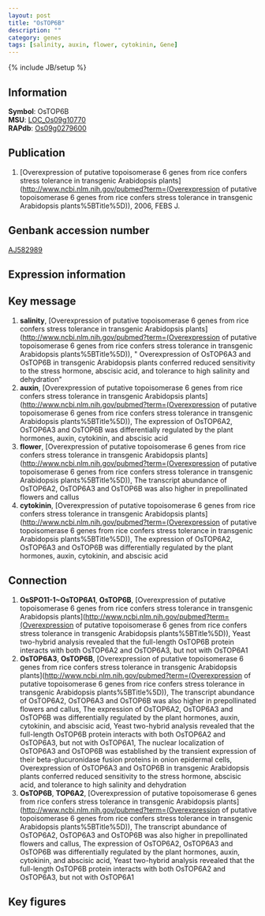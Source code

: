 ```yaml
---
layout: post
title: "OsTOP6B"
description: ""
category: genes
tags: [salinity, auxin, flower, cytokinin, Gene]
---
```

{% include JB/setup %}

## Information
__Symbol__: OsTOP6B  
__MSU__: [LOC_Os09g10770](http://rice.plantbiology.msu.edu/cgi-bin/ORF_infopage.cgi?orf=LOC_Os09g10770)  
__RAPdb__: [Os09g0279600](http://rapdb.dna.affrc.go.jp/viewer/gbrowse_details/irgsp1?name=Os09g0279600)  

## Publication
1. [Overexpression of putative topoisomerase 6 genes from rice confers stress tolerance in transgenic Arabidopsis plants](http://www.ncbi.nlm.nih.gov/pubmed?term=(Overexpression of putative topoisomerase 6 genes from rice confers stress tolerance in transgenic Arabidopsis plants%5BTitle%5D)), 2006, FEBS J.

## Genbank accession number
[AJ582989](http://www.ncbi.nlm.nih.gov/nuccore/AJ582989)

## Expression information

## Key message
1. __salinity__, [Overexpression of putative topoisomerase 6 genes from rice confers stress tolerance in transgenic Arabidopsis plants](http://www.ncbi.nlm.nih.gov/pubmed?term=(Overexpression of putative topoisomerase 6 genes from rice confers stress tolerance in transgenic Arabidopsis plants%5BTitle%5D)), " Overexpression of OsTOP6A3 and OsTOP6B in transgenic Arabidopsis plants conferred reduced sensitivity to the stress hormone, abscisic acid, and tolerance to high salinity and dehydration"
2. __auxin__, [Overexpression of putative topoisomerase 6 genes from rice confers stress tolerance in transgenic Arabidopsis plants](http://www.ncbi.nlm.nih.gov/pubmed?term=(Overexpression of putative topoisomerase 6 genes from rice confers stress tolerance in transgenic Arabidopsis plants%5BTitle%5D)),  The expression of OsTOP6A2, OsTOP6A3 and OsTOP6B was differentially regulated by the plant hormones, auxin, cytokinin, and abscisic acid
3. __flower__, [Overexpression of putative topoisomerase 6 genes from rice confers stress tolerance in transgenic Arabidopsis plants](http://www.ncbi.nlm.nih.gov/pubmed?term=(Overexpression of putative topoisomerase 6 genes from rice confers stress tolerance in transgenic Arabidopsis plants%5BTitle%5D)),  The transcript abundance of OsTOP6A2, OsTOP6A3 and OsTOP6B was also higher in prepollinated flowers and callus
4. __cytokinin__, [Overexpression of putative topoisomerase 6 genes from rice confers stress tolerance in transgenic Arabidopsis plants](http://www.ncbi.nlm.nih.gov/pubmed?term=(Overexpression of putative topoisomerase 6 genes from rice confers stress tolerance in transgenic Arabidopsis plants%5BTitle%5D)),  The expression of OsTOP6A2, OsTOP6A3 and OsTOP6B was differentially regulated by the plant hormones, auxin, cytokinin, and abscisic acid

## Connection
1. __OsSPO11-1~OsTOP6A1__, __OsTOP6B__, [Overexpression of putative topoisomerase 6 genes from rice confers stress tolerance in transgenic Arabidopsis plants](http://www.ncbi.nlm.nih.gov/pubmed?term=(Overexpression of putative topoisomerase 6 genes from rice confers stress tolerance in transgenic Arabidopsis plants%5BTitle%5D)),  Yeast two-hybrid analysis revealed that the full-length OsTOP6B protein interacts with both OsTOP6A2 and OsTOP6A3, but not with OsTOP6A1
2. __OsTOP6A3__, __OsTOP6B__, [Overexpression of putative topoisomerase 6 genes from rice confers stress tolerance in transgenic Arabidopsis plants](http://www.ncbi.nlm.nih.gov/pubmed?term=(Overexpression of putative topoisomerase 6 genes from rice confers stress tolerance in transgenic Arabidopsis plants%5BTitle%5D)),  The transcript abundance of OsTOP6A2, OsTOP6A3 and OsTOP6B was also higher in prepollinated flowers and callus, The expression of OsTOP6A2, OsTOP6A3 and OsTOP6B was differentially regulated by the plant hormones, auxin, cytokinin, and abscisic acid, Yeast two-hybrid analysis revealed that the full-length OsTOP6B protein interacts with both OsTOP6A2 and OsTOP6A3, but not with OsTOP6A1, The nuclear localization of OsTOP6A3 and OsTOP6B was established by the transient expression of their beta-glucuronidase fusion proteins in onion epidermal cells, Overexpression of OsTOP6A3 and OsTOP6B in transgenic Arabidopsis plants conferred reduced sensitivity to the stress hormone, abscisic acid, and tolerance to high salinity and dehydration
3. __OsTOP6B__, __TOP6A2__, [Overexpression of putative topoisomerase 6 genes from rice confers stress tolerance in transgenic Arabidopsis plants](http://www.ncbi.nlm.nih.gov/pubmed?term=(Overexpression of putative topoisomerase 6 genes from rice confers stress tolerance in transgenic Arabidopsis plants%5BTitle%5D)),  The transcript abundance of OsTOP6A2, OsTOP6A3 and OsTOP6B was also higher in prepollinated flowers and callus, The expression of OsTOP6A2, OsTOP6A3 and OsTOP6B was differentially regulated by the plant hormones, auxin, cytokinin, and abscisic acid, Yeast two-hybrid analysis revealed that the full-length OsTOP6B protein interacts with both OsTOP6A2 and OsTOP6A3, but not with OsTOP6A1

## Key figures


